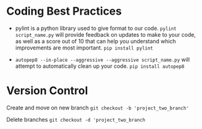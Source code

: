 # Coding Best Practices

* pylint is a python library used to give format to our code.
`pylint script_name.py` will provide feedback on updates to make to your code, as well as a score out of 10 that can help you understand which improvements are most important.
`pip install pylint`

* `autopep8 --in-place --aggressive --aggressive script_name.py` will attempt to automatically clean up your code.
`pip install autopep8`

# Version Control

Create and move on new branch
`git checkout -b 'project_two_branch'`

Delete branches
`git checkout -d 'project_two_branch`